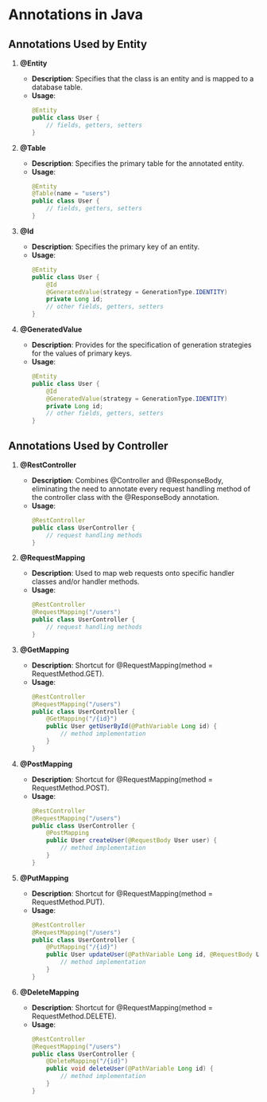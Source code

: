 
# Annotations in Java

## Annotations Used by Entity

1. **@Entity**
   - **Description**: Specifies that the class is an entity and is mapped to a database table.
   - **Usage**:
     ```java
     @Entity
     public class User {
         // fields, getters, setters
     }
     ```

2. **@Table**
   - **Description**: Specifies the primary table for the annotated entity.
   - **Usage**:
     ```java
     @Entity
     @Table(name = "users")
     public class User {
         // fields, getters, setters
     }
     ```

3. **@Id**
   - **Description**: Specifies the primary key of an entity.
   - **Usage**:
     ```java
     @Entity
     public class User {
         @Id
         @GeneratedValue(strategy = GenerationType.IDENTITY)
         private Long id;
         // other fields, getters, setters
     }
     ```

4. **@GeneratedValue**
   - **Description**: Provides for the specification of generation strategies for the values of primary keys.
   - **Usage**:
     ```java
     @Entity
     public class User {
         @Id
         @GeneratedValue(strategy = GenerationType.IDENTITY)
         private Long id;
         // other fields, getters, setters
     }
     ```

## Annotations Used by Controller

1. **@RestController**
   - **Description**: Combines @Controller and @ResponseBody, eliminating the need to annotate every request handling method of the controller class with the @ResponseBody annotation.
   - **Usage**:
     ```java
     @RestController
     public class UserController {
         // request handling methods
     }
     ```

2. **@RequestMapping**
   - **Description**: Used to map web requests onto specific handler classes and/or handler methods.
   - **Usage**:
     ```java
     @RestController
     @RequestMapping("/users")
     public class UserController {
         // request handling methods
     }
     ```

3. **@GetMapping**
   - **Description**: Shortcut for @RequestMapping(method = RequestMethod.GET).
   - **Usage**:
     ```java
     @RestController
     @RequestMapping("/users")
     public class UserController {
         @GetMapping("/{id}")
         public User getUserById(@PathVariable Long id) {
             // method implementation
         }
     }
     ```

4. **@PostMapping**
   - **Description**: Shortcut for @RequestMapping(method = RequestMethod.POST).
   - **Usage**:
     ```java
     @RestController
     @RequestMapping("/users")
     public class UserController {
         @PostMapping
         public User createUser(@RequestBody User user) {
             // method implementation
         }
     }
     ```

5. **@PutMapping**
   - **Description**: Shortcut for @RequestMapping(method = RequestMethod.PUT).
   - **Usage**:
     ```java
     @RestController
     @RequestMapping("/users")
     public class UserController {
         @PutMapping("/{id}")
         public User updateUser(@PathVariable Long id, @RequestBody User user) {
             // method implementation
         }
     }
     ```

6. **@DeleteMapping**
   - **Description**: Shortcut for @RequestMapping(method = RequestMethod.DELETE).
   - **Usage**:
     ```java
     @RestController
     @RequestMapping("/users")
     public class UserController {
         @DeleteMapping("/{id}")
         public void deleteUser(@PathVariable Long id) {
             // method implementation
         }
     }
     ```
